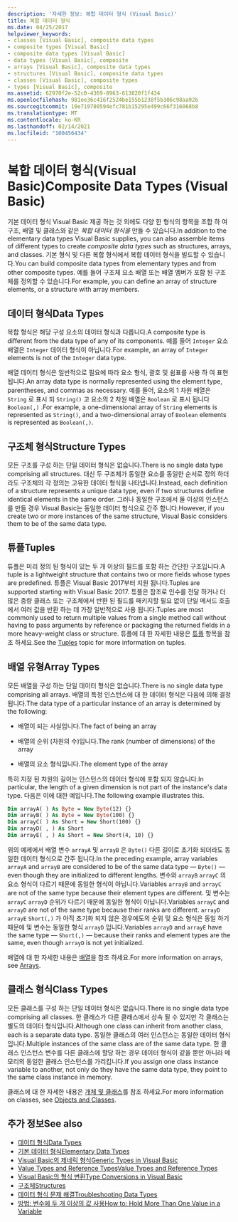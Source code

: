 ```yaml
---
description: '자세한 정보: 복합 데이터 형식 (Visual Basic)'
title: 복합 데이터 형식
ms.date: 04/25/2017
helpviewer_keywords:
- classes [Visual Basic], composite data types
- composite types [Visual Basic]
- composite data types [Visual Basic]
- data types [Visual Basic], composite
- arrays [Visual Basic], composite data types
- structures [Visual Basic], composite data types
- classes [Visual Basic], composite types
- types [Visual Basic], composite
ms.assetid: 62970f2e-52c0-4369-8963-613820f1f434
ms.openlocfilehash: 981ee36c416f2524be155b1238f5b306c98aa92b
ms.sourcegitcommit: 10e719780594efc781b15295e499c66f316068b8
ms.translationtype: MT
ms.contentlocale: ko-KR
ms.lasthandoff: 02/14/2021
ms.locfileid: "100456434"
---
```

# <a name="composite-data-types-visual-basic"></a><span data-ttu-id="57734-103">복합 데이터 형식(Visual Basic)</span><span class="sxs-lookup"><span data-stu-id="57734-103">Composite Data Types (Visual Basic)</span></span>

<span data-ttu-id="57734-104">기본 데이터 형식 Visual Basic 제공 하는 것 외에도 다양 한 형식의 항목을 조합 하 여 구조, 배열 및 클래스와 같은 *복합 데이터 형식을* 만들 수 있습니다.</span><span class="sxs-lookup"><span data-stu-id="57734-104">In addition to the elementary data types Visual Basic supplies, you can also assemble items of different types to create *composite data types* such as structures, arrays, and classes.</span></span> <span data-ttu-id="57734-105">기본 형식 및 다른 복합 형식에서 복합 데이터 형식을 빌드할 수 있습니다.</span><span class="sxs-lookup"><span data-stu-id="57734-105">You can build composite data types from elementary types and from other composite types.</span></span> <span data-ttu-id="57734-106">예를 들어 구조체 요소 배열 또는 배열 멤버가 포함 된 구조체를 정의할 수 있습니다.</span><span class="sxs-lookup"><span data-stu-id="57734-106">For example, you can define an array of structure elements, or a structure with array members.</span></span>  
  
## <a name="data-types"></a><span data-ttu-id="57734-107">데이터 형식</span><span class="sxs-lookup"><span data-stu-id="57734-107">Data Types</span></span>  

 <span data-ttu-id="57734-108">복합 형식은 해당 구성 요소의 데이터 형식과 다릅니다.</span><span class="sxs-lookup"><span data-stu-id="57734-108">A composite type is different from the data type of any of its components.</span></span> <span data-ttu-id="57734-109">예를 들어 `Integer` 요소 배열은 `Integer` 데이터 형식이 아닙니다.</span><span class="sxs-lookup"><span data-stu-id="57734-109">For example, an array of `Integer` elements is not of the `Integer` data type.</span></span>  
  
 <span data-ttu-id="57734-110">배열 데이터 형식은 일반적으로 필요에 따라 요소 형식, 괄호 및 쉼표를 사용 하 여 표현 됩니다.</span><span class="sxs-lookup"><span data-stu-id="57734-110">An array data type is normally represented using the element type, parentheses, and commas as necessary.</span></span> <span data-ttu-id="57734-111">예를 들어, 요소의 1 차원 배열은 `String` 로 표시 되 `String()` 고 요소의 2 차원 배열은 `Boolean` 로 표시 됩니다 `Boolean(,)` .</span><span class="sxs-lookup"><span data-stu-id="57734-111">For example, a one-dimensional array of `String` elements is represented as `String()`, and a two-dimensional array of `Boolean` elements is represented as `Boolean(,)`.</span></span>  
  
## <a name="structure-types"></a><span data-ttu-id="57734-112">구조체 형식</span><span class="sxs-lookup"><span data-stu-id="57734-112">Structure Types</span></span>  

 <span data-ttu-id="57734-113">모든 구조를 구성 하는 단일 데이터 형식은 없습니다.</span><span class="sxs-lookup"><span data-stu-id="57734-113">There is no single data type comprising all structures.</span></span> <span data-ttu-id="57734-114">대신 두 구조체가 동일한 요소를 동일한 순서로 정의 하더라도 구조체의 각 정의는 고유한 데이터 형식을 나타냅니다.</span><span class="sxs-lookup"><span data-stu-id="57734-114">Instead, each definition of a structure represents a unique data type, even if two structures define identical elements in the same order.</span></span> <span data-ttu-id="57734-115">그러나 동일한 구조에서 둘 이상의 인스턴스를 만들 경우 Visual Basic는 동일한 데이터 형식으로 간주 합니다.</span><span class="sxs-lookup"><span data-stu-id="57734-115">However, if you create two or more instances of the same structure, Visual Basic considers them to be of the same data type.</span></span>  
  
## <a name="tuples"></a><span data-ttu-id="57734-116">튜플</span><span class="sxs-lookup"><span data-stu-id="57734-116">Tuples</span></span>

<span data-ttu-id="57734-117">튜플은 미리 정의 된 형식이 있는 두 개 이상의 필드를 포함 하는 간단한 구조입니다.</span><span class="sxs-lookup"><span data-stu-id="57734-117">A tuple is a lightweight structure that contains two or more fields whose types are predefined.</span></span> <span data-ttu-id="57734-118">튜플은 Visual Basic 2017부터 지원 됩니다.</span><span class="sxs-lookup"><span data-stu-id="57734-118">Tuples are supported starting with Visual Basic 2017.</span></span> <span data-ttu-id="57734-119">튜플은 참조로 인수를 전달 하거나 더 많은 중량 클래스 또는 구조체에서 반환 된 필드를 패키지할 필요 없이 단일 메서드 호출에서 여러 값을 반환 하는 데 가장 일반적으로 사용 됩니다.</span><span class="sxs-lookup"><span data-stu-id="57734-119">Tuples are most commonly used to return multiple values from a single method call without having to pass arguments by reference or packaging the returned fields in a more heavy-weight class or structure.</span></span> <span data-ttu-id="57734-120">튜플에 대 한 자세한 내용은 [튜플](tuples.md) 항목을 참조 하세요.</span><span class="sxs-lookup"><span data-stu-id="57734-120">See the [Tuples](tuples.md) topic for more information on tuples.</span></span>

## <a name="array-types"></a><span data-ttu-id="57734-121">배열 유형</span><span class="sxs-lookup"><span data-stu-id="57734-121">Array Types</span></span>  

 <span data-ttu-id="57734-122">모든 배열을 구성 하는 단일 데이터 형식은 없습니다.</span><span class="sxs-lookup"><span data-stu-id="57734-122">There is no single data type comprising all arrays.</span></span> <span data-ttu-id="57734-123">배열의 특정 인스턴스에 대 한 데이터 형식은 다음에 의해 결정 됩니다.</span><span class="sxs-lookup"><span data-stu-id="57734-123">The data type of a particular instance of an array is determined by the following:</span></span>  
  
- <span data-ttu-id="57734-124">배열이 되는 사실입니다.</span><span class="sxs-lookup"><span data-stu-id="57734-124">The fact of being an array</span></span>  
  
- <span data-ttu-id="57734-125">배열의 순위 (차원의 수)입니다.</span><span class="sxs-lookup"><span data-stu-id="57734-125">The rank (number of dimensions) of the array</span></span>  
  
- <span data-ttu-id="57734-126">배열의 요소 형식입니다.</span><span class="sxs-lookup"><span data-stu-id="57734-126">The element type of the array</span></span>  
  
 <span data-ttu-id="57734-127">특히 지정 된 차원의 길이는 인스턴스의 데이터 형식에 포함 되지 않습니다.</span><span class="sxs-lookup"><span data-stu-id="57734-127">In particular, the length of a given dimension is not part of the instance's data type.</span></span> <span data-ttu-id="57734-128">다음은 이에 대한 예입니다.</span><span class="sxs-lookup"><span data-stu-id="57734-128">The following example illustrates this.</span></span>  
  
```vb  
Dim arrayA( ) As Byte = New Byte(12) {}  
Dim arrayB( ) As Byte = New Byte(100) {}  
Dim arrayC( ) As Short = New Short(100) {}  
Dim arrayD( , ) As Short  
Dim arrayE( , ) As Short = New Short(4, 10) {}  
```  
  
 <span data-ttu-id="57734-129">위의 예제에서 배열 변수 `arrayA` 및 `arrayB` 은 `Byte()` 다른 길이로 초기화 되더라도 동일한 데이터 형식으로 간주 됩니다.</span><span class="sxs-lookup"><span data-stu-id="57734-129">In the preceding example, array variables `arrayA` and `arrayB` are considered to be of the same data type — `Byte()` — even though they are initialized to different lengths.</span></span> <span data-ttu-id="57734-130">변수와 `arrayB` `arrayC` 의 요소 형식이 다르기 때문에 동일한 형식이 아닙니다.</span><span class="sxs-lookup"><span data-stu-id="57734-130">Variables `arrayB` and `arrayC` are not of the same type because their element types are different.</span></span> <span data-ttu-id="57734-131">및 변수는 `arrayC` `arrayD` 순위가 다르기 때문에 동일한 형식이 아닙니다.</span><span class="sxs-lookup"><span data-stu-id="57734-131">Variables `arrayC` and `arrayD` are not of the same type because their ranks are different.</span></span> <span data-ttu-id="57734-132">`arrayD` `arrayE` `Short(,)` 가 아직 초기화 되지 않은 경우에도의 순위 및 요소 형식은 동일 하기 때문에 및 변수는 동일한 형식 `arrayD` 입니다.</span><span class="sxs-lookup"><span data-stu-id="57734-132">Variables `arrayD` and `arrayE` have the same type — `Short(,)` — because their ranks and element types are the same, even though `arrayD` is not yet initialized.</span></span>  
  
 <span data-ttu-id="57734-133">배열에 대 한 자세한 내용은 [배열](../arrays/index.md)을 참조 하세요.</span><span class="sxs-lookup"><span data-stu-id="57734-133">For more information on arrays, see [Arrays](../arrays/index.md).</span></span>  
  
## <a name="class-types"></a><span data-ttu-id="57734-134">클래스 형식</span><span class="sxs-lookup"><span data-stu-id="57734-134">Class Types</span></span>  

 <span data-ttu-id="57734-135">모든 클래스를 구성 하는 단일 데이터 형식은 없습니다.</span><span class="sxs-lookup"><span data-stu-id="57734-135">There is no single data type comprising all classes.</span></span> <span data-ttu-id="57734-136">한 클래스가 다른 클래스에서 상속 될 수 있지만 각 클래스는 별도의 데이터 형식입니다.</span><span class="sxs-lookup"><span data-stu-id="57734-136">Although one class can inherit from another class, each is a separate data type.</span></span> <span data-ttu-id="57734-137">동일한 클래스의 여러 인스턴스는 동일한 데이터 형식입니다.</span><span class="sxs-lookup"><span data-stu-id="57734-137">Multiple instances of the same class are of the same data type.</span></span> <span data-ttu-id="57734-138">한 클래스 인스턴스 변수를 다른 클래스에 할당 하는 경우 데이터 형식이 같을 뿐만 아니라 메모리의 동일한 클래스 인스턴스를 가리킵니다.</span><span class="sxs-lookup"><span data-stu-id="57734-138">If you assign one class instance variable to another, not only do they have the same data type, they point to the same class instance in memory.</span></span>  
  
 <span data-ttu-id="57734-139">클래스에 대 한 자세한 내용은 [개체 및 클래스](../objects-and-classes/index.md)를 참조 하세요.</span><span class="sxs-lookup"><span data-stu-id="57734-139">For more information on classes, see [Objects and Classes](../objects-and-classes/index.md).</span></span>  
  
## <a name="see-also"></a><span data-ttu-id="57734-140">추가 정보</span><span class="sxs-lookup"><span data-stu-id="57734-140">See also</span></span>

- [<span data-ttu-id="57734-141">데이터 형식</span><span class="sxs-lookup"><span data-stu-id="57734-141">Data Types</span></span>](index.md)
- [<span data-ttu-id="57734-142">기본 데이터 형식</span><span class="sxs-lookup"><span data-stu-id="57734-142">Elementary Data Types</span></span>](elementary-data-types.md)
- [<span data-ttu-id="57734-143">Visual Basic의 제네릭 형식</span><span class="sxs-lookup"><span data-stu-id="57734-143">Generic Types in Visual Basic</span></span>](generic-types.md)
- [<span data-ttu-id="57734-144">Value Types and Reference Types</span><span class="sxs-lookup"><span data-stu-id="57734-144">Value Types and Reference Types</span></span>](value-types-and-reference-types.md)
- [<span data-ttu-id="57734-145">Visual Basic의 형식 변환</span><span class="sxs-lookup"><span data-stu-id="57734-145">Type Conversions in Visual Basic</span></span>](type-conversions.md)
- [<span data-ttu-id="57734-146">구조체</span><span class="sxs-lookup"><span data-stu-id="57734-146">Structures</span></span>](structures.md)
- [<span data-ttu-id="57734-147">데이터 형식 문제 해결</span><span class="sxs-lookup"><span data-stu-id="57734-147">Troubleshooting Data Types</span></span>](troubleshooting-data-types.md)
- [<span data-ttu-id="57734-148">방법: 변수에 두 개 이상의 값 사용</span><span class="sxs-lookup"><span data-stu-id="57734-148">How to: Hold More Than One Value in a Variable</span></span>](how-to-hold-more-than-one-value-in-a-variable.md)
